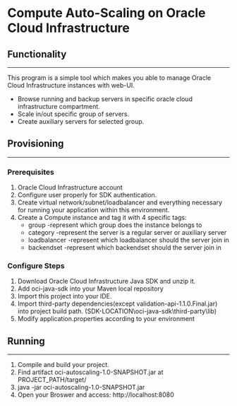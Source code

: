 # Compute Auto-Scaling on Oracle Cloud Infrastructure 

## Functionality
---
This program is a simple tool which makes you able to manage Oracle Cloud Infrastructure instances with web-UI.
- Browse running and backup servers in specific oracle cloud infrastructure compartment.
- Scale in/out specific group of servers.
- Create auxiliary servers for selected group.

## Provisioning
---
### Prerequisites
1. Oracle Cloud Infrastructure account
1. Configure user properly for SDK authentication. 
1. Create virtual network/subnet/loadbalancer and everything necessary for running your application within this environment.
1. Create a Compute instance and tag it with 4 specific tags:
    - group -represent which group does the instance belongs to
    - category -represent the server is a regular server or auxiliary server
    - loadbalancer -represent which loadbalancer should the server join in
    - backendset -represent which backendset should the server join in
### Configure Steps
1. Download Oracle Cloud Infrastructure Java SDK and unzip it.
1. Add oci-java-sdk into your Maven local repository
1. Import this project into your IDE.
1. Import third-party dependencies(except validation-api-1.1.0.Final.jar) into project build path. (SDK-LOCATION\oci-java-sdk\third-party\lib)
1. Modify application.properties according to your environment

## Running
---
1. Compile and build your project.
1. Find artifact oci-autoscaling-1.0-SNAPSHOT.jar at PROJECT_PATH/target/ 
1. java -jar oci-autoscaling-1.0-SNAPSHOT.jar
1. Open your Broswer and access: http://localhost:8080